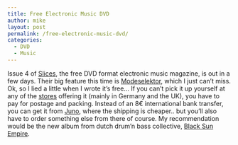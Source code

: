 ```yaml
---
title: Free Electronic Music DVD
author: mike
layout: post
permalink: /free-electronic-music-dvd/
categories:
  - DVD
  - Music
---
```

Issue 4 of [Slices][1], the free DVD format electronic music magazine, is out in a few days. Their big feature this time is [Modeselektor][2], which I just can&#8217;t miss. Ok, so I lied a little when I wrote it&#8217;s free&#8230; If you can&#8217;t pick it up yourself at any of the [stores][3] offering it (mainly in Germany and the UK), you have to pay for postage and packing. Instead of an 8€ international bank transfer, you can get it from [Juno][4], where the shipping is cheaper.. but you&#8217;ll also have to order something else from there of course. My recommendation would be the new album from dutch drum&#8217;n bass collective, [Black Sun Empire][5].

 [1]: http://www.eb-slices.net/
 [2]: http://www.modeselektor.de
 [3]: http://www.media-atelier.tv/ebslicesnet/stores.html
 [4]: http://www.juno.co.uk
 [5]: http://blacksunempire.bluebox.nl/